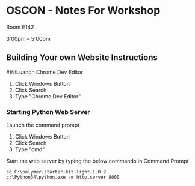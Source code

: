# OSCON - Notes For Workshop

Room E142

3:00pm – 5:00pm


## Building Your own Website Instructions
###Luanch Chrome Dev Editor
1. Click Windows Button
1. Click Search
1. Type "Chrome Dev Editor"

### Starting Python Web Server
Launch the command prompt
1. Click Windows Button
1. Click Search
1. Type "cmd"

Start the web server by typing the below commands in Command Prompt

```
cd C:\polymer-starter-kit-light-1.0.2
c:\Python34\python.exe -m http.server 8000
```
